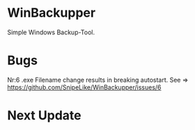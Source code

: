 # WinBackupper
Simple Windows Backup-Tool.

# Bugs

Nr:6 .exe Filename change results in breaking autostart. See =>
https://github.com/SnipeLike/WinBackupper/issues/6

# Next Update
